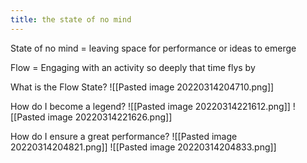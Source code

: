 ```yaml
---
title: the state of no mind
---
```


State of no mind = leaving space for performance or ideas to emerge

Flow = Engaging with an activity so deeply that time flys by

What is the Flow State?
![[Pasted image 20220314204710.png]]

How do I become a legend?
![[Pasted image 20220314221612.png]]
![[Pasted image 20220314221626.png]]

How do I ensure a great performance?
![[Pasted image 20220314204821.png]]
![[Pasted image 20220314204833.png]]
